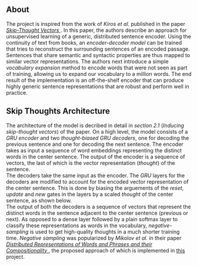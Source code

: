 ## About
The project is inspired from the work of *Kiros et al.* published in the paper <a href = "https://arxiv.org/pdf/1506.06726.pdf"> *Skip-Thought Vectors* </a>. In this paper, the authors describe an approach for unsupervised learning of a generic, distributed sentence encoder. Using the continuity of text from books, an *encoder-decoder model* can be trained that tries to reconstruct the surrounding sentences of an encoded passage. Sentences that share semantic and syntactic properties are thus mapped to similar vector representations. The authors next introduce a simple *vocabulary expansion* method to encode words that were not seen as part of training, allowing us to expand our vocabulary to a million words. The end result of the implementation is an off-the-shelf encoder that can produce highly generic sentence representations that are robust and perform well in practice.

## Skip Thoughts Architecture
The architecture of the model is decribed in detail in *section 2.1* (*Inducing skip-thought vectors*) of the paper. On a high level, the model consists of a *GRU encoder* and two *thought-biased GRU decoders*, one for decoding the previous sentence and one for decoding the next sentence. The encoder takes as input a sequence of word embeddings representing the distinct words in the center sentence. The output of the encoder is a sequence of vectors, the last of which is the vector representation (*thought*) of the sentence.<br>
The decoders take the same input as the encoder. The *GRU* layers for the decoders are modified to account for the encoded vector representation of the center sentence. This is done by biasing the arguements of the *reset*, *update* and *new* gates in the layers by a scaled *thought* of the center sentence, as shown below. <br>
The output of both the decoders is a sequence of vectors that represent the distinct words in the sentence adjacent to the center sentence (previous or next). As opposed to a dense layer followed by a plain softmax layer to classify these representations as words in the vocabulary, *negative-sampling* is used to get high-quality thoughts in a much shorter training time. *Negative sampling* was popularized by *Mikolov et al.* in their paper <a href="https://proceedings.neurips.cc/paper/2013/file/9aa42b31882ec039965f3c4923ce901b-Paper.pdf"> *Distributed Representations of Words and Phrases and their Compositionality* </a>, the proposed approach of which is implemented in <a href = "https://github.com/nnakul/word-embeddings"> this </a> project.
